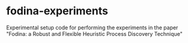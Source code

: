 fodina-experiments
==================

Experimental setup code for performing the experiments in the paper "Fodina: a Robust and Flexible Heuristic Process Discovery Technique"
